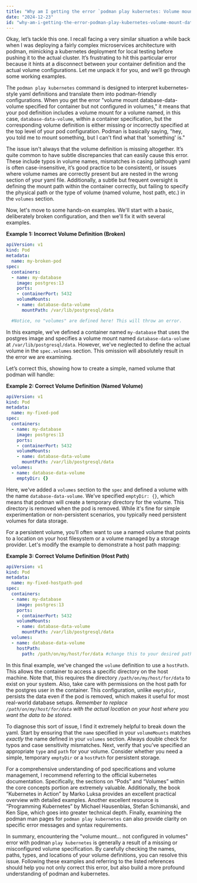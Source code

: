 ```yaml
---
title: "Why am I getting the error `podman play kubernetes: Volume mount database-data-volume specified for container but not configured in volumes`?"
date: "2024-12-23"
id: "why-am-i-getting-the-error-podman-play-kubernetes-volume-mount-database-data-volume-specified-for-container-but-not-configured-in-volumes"
---
```


Okay, let’s tackle this one. I recall facing a very similar situation a while back when I was deploying a fairly complex microservices architecture with podman, mimicking a kubernetes deployment for local testing before pushing it to the actual cluster. It’s frustrating to hit this particular error because it hints at a disconnect between your container definition and the actual volume configurations. Let me unpack it for you, and we’ll go through some working examples.

The `podman play kubernetes` command is designed to interpret kubernetes-style yaml definitions and translate them into podman-friendly configurations. When you get the error "volume mount database-data-volume specified for container but not configured in volumes," it means that your pod definition includes a volume mount for a volume named, in this case, `database-data-volume`, within a container specification, but the corresponding volume definition is either missing or incorrectly specified at the top level of your pod configuration. Podman is basically saying, "hey, you told me to mount something, but I can't find what that 'something' is."

The issue isn't always that the volume definition is missing altogether. It’s quite common to have subtle discrepancies that can easily cause this error. These include typos in volume names, mismatches in casing (although yaml is often case-insensitive, it’s good practice to be consistent), or issues where volume names are correctly present but are nested in the wrong section of your yaml file. Additionally, a subtle but frequent oversight is defining the mount path within the container correctly, but failing to specify the physical path or the type of volume (named volume, host path, etc.) in the `volumes` section.

Now, let's move to some hands-on examples. We'll start with a basic, deliberately broken configuration, and then we'll fix it with several examples.

**Example 1: Incorrect Volume Definition (Broken)**

```yaml
apiVersion: v1
kind: Pod
metadata:
  name: my-broken-pod
spec:
  containers:
  - name: my-database
    image: postgres:13
    ports:
    - containerPort: 5432
    volumeMounts:
    - name: database-data-volume
      mountPath: /var/lib/postgresql/data

  #Notice, no "volumes" are defined here! This will throw an error.
```

In this example, we’ve defined a container named `my-database` that uses the postgres image and specifies a volume mount named `database-data-volume` at `/var/lib/postgresql/data`. However, we've neglected to define the actual volume in the `spec.volumes` section. This omission will absolutely result in the error we are examining.

Let’s correct this, showing how to create a simple, named volume that podman will handle:

**Example 2: Correct Volume Definition (Named Volume)**

```yaml
apiVersion: v1
kind: Pod
metadata:
  name: my-fixed-pod
spec:
  containers:
  - name: my-database
    image: postgres:13
    ports:
    - containerPort: 5432
    volumeMounts:
    - name: database-data-volume
      mountPath: /var/lib/postgresql/data
  volumes:
  - name: database-data-volume
    emptyDir: {}
```

Here, we've added a `volumes` section to the `spec` and defined a volume with the name `database-data-volume`. We've specified `emptyDir: {}`, which means that podman will create a temporary directory for the volume. This directory is removed when the pod is removed. While it's fine for simple experimentation or non-persistent scenarios, you typically need persistent volumes for data storage.

For a persistent volume, you’ll often want to use a named volume that points to a location on your host filesystem or a volume managed by a storage provider. Let's modify the example to demonstrate a host path mapping:

**Example 3: Correct Volume Definition (Host Path)**

```yaml
apiVersion: v1
kind: Pod
metadata:
  name: my-fixed-hostpath-pod
spec:
  containers:
  - name: my-database
    image: postgres:13
    ports:
    - containerPort: 5432
    volumeMounts:
    - name: database-data-volume
      mountPath: /var/lib/postgresql/data
  volumes:
  - name: database-data-volume
    hostPath:
      path: /path/on/my/host/for/data #change this to your desired path
```

In this final example, we've changed the `volume` definition to use a `hostPath`. This allows the container to access a specific directory on the host machine. Note that, this requires the directory `/path/on/my/host/for/data` to exist on your system. Also, take care with permissions on the host path for the postgres user in the container. This configuration, unlike `emptyDir`, persists the data even if the pod is removed, which makes it useful for most real-world database setups. *Remember to replace `/path/on/my/host/for/data` with the actual location on your host where you want the data to be stored.*

To diagnose this sort of issue, I find it extremely helpful to break down the yaml. Start by ensuring that the `name` specified in your `volumeMounts` matches *exactly* the name defined in your `volumes` section. Always double check for typos and case sensitivity mismatches. Next, verify that you’ve specified an appropriate `type` and `path` for your volume. Consider whether you need a simple, temporary `emptyDir` or a `hostPath` for persistent storage.

For a comprehensive understanding of pod specifications and volume management, I recommend referring to the official kubernetes documentation. Specifically, the sections on “Pods” and “Volumes” within the core concepts portion are extremely valuable. Additionally, the book “Kubernetes in Action” by Marko Luksa provides an excellent practical overview with detailed examples. Another excellent resource is “Programming Kubernetes” by Michael Hausenblas, Stefan Schimanski, and Ken Sipe, which goes into greater technical depth. Finally, examining the podman man pages for `podman play kubernetes` can also provide clarity on specific error messages and syntax requirements.

In summary, encountering the "volume mount… not configured in volumes" error with podman `play kubernetes` is generally a result of a missing or misconfigured volume specification. By carefully checking the names, paths, types, and locations of your volume definitions, you can resolve this issue. Following these examples and referring to the listed references should help you not only correct this error, but also build a more profound understanding of podman and kubernetes.
